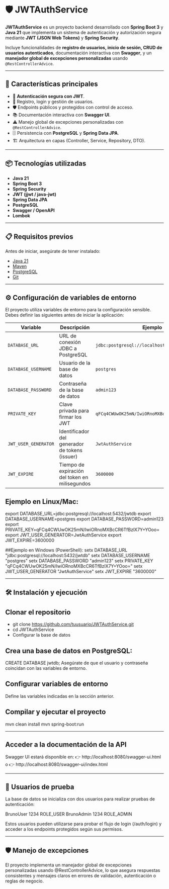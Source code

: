 # 🛡️ JWTAuthService

**JWTAuthService** es un proyecto backend desarrollado con **Spring Boot 3** y **Java 21** que implementa un sistema de autenticación y autorización segura mediante **JWT (JSON Web Tokens)** y **Spring Security**.  

Incluye funcionalidades de **registro de usuarios, inicio de sesión, CRUD de usuarios autenticados**, documentación interactiva con **Swagger**, y un **manejador global de excepciones personalizadas** usando `@RestControllerAdvice`.

---

## 🚀 Características principales

- 🔐 **Autenticación segura con JWT**.
- 👥 Registro, login y gestión de usuarios.
- 🛡️ Endpoints públicos y protegidos con control de acceso.
- 📚 Documentación interactiva con **Swagger UI**.
- ⚠️ Manejo global de excepciones personalizadas con `@RestControllerAdvice`.
- 🗄️ Persistencia con **PostgreSQL** y **Spring Data JPA**.
- 🏗️ Arquitectura en capas (Controller, Service, Repository, DTO).

---

## 📦 Tecnologías utilizadas

- **Java 21**
- **Spring Boot 3**
- **Spring Security**
- **JWT (jjwt / java-jwt)**
- **Spring Data JPA**
- **PostgreSQL**
- **Swagger / OpenAPI**
- **Lombok**

---

## 📋 Requisitos previos

Antes de iniciar, asegúrate de tener instalado:

- [Java 21](https://adoptium.net/)
- [Maven](https://maven.apache.org/)
- [PostgreSQL](https://www.postgresql.org/)
- [Git](https://git-scm.com/)

---

## ⚙️ Configuración de variables de entorno

El proyecto utiliza variables de entorno para la configuración sensible. Debes definir las siguientes antes de iniciar la aplicación:

| Variable             | Descripción                                           | Ejemplo                                   |
|----------------------|-------------------------------------------------------|-------------------------------------------|
| `DATABASE_URL`       | URL de conexión JDBC a PostgreSQL                     | `jdbc:postgresql://localhost:5432/jwtdb` |
| `DATABASE_USERNAME`  | Usuario de la base de datos                           | `postgres`                               |
| `DATABASE_PASSWORD`  | Contraseña de la base de datos                        | `admin123`                               |
| `PRIVATE_KEY`        | Clave privada para firmar los JWT                     | `qFCq4CWUwOK25mN/IwiORnoMXBcCR6TfBzlX7Y+YOoo=` |
| `JWT_USER_GENERATOR` | Identificador del generador de tokens (issuer)        | `JwtAuthService`                         |
| `JWT_EXPIRE`         | Tiempo de expiración del token en milisegundos        | `3600000`                                |


## Ejemplo en Linux/Mac:

export DATABASE_URL=jdbc:postgresql://localhost:5432/jwtdb
export DATABASE_USERNAME=postgres
export DATABASE_PASSWORD=admin123
export PRIVATE_KEY=qFCq4CWUwOK25mN/IwiORnoMXBcCR6TfBzlX7Y+YOoo=
export JWT_USER_GENERATOR=JwtAuthService
export JWT_EXPIRE=3600000

##Ejemplo en Windows (PowerShell):
setx DATABASE_URL "jdbc:postgresql://localhost:5432/jwtdb"
setx DATABASE_USERNAME "postgres"
setx DATABASE_PASSWORD "admin123"
setx PRIVATE_KEY "qFCq4CWUwOK25mN/IwiORnoMXBcCR6TfBzlX7Y+YOoo="
setx JWT_USER_GENERATOR "JwtAuthService"
setx JWT_EXPIRE "3600000"

---

## 🛠️ Instalación y ejecución

## Clonar el repositorio

- git clone https://github.com/tuusuario/JWTAuthService.git
- cd JWTAuthService
- Configurar la base de datos

## Crea una base de datos en PostgreSQL:

CREATE DATABASE jwtdb;
Asegúrate de que el usuario y contraseña coincidan con las variables de entorno.

## Configurar variables de entorno

Define las variables indicadas en la sección anterior.

## Compilar y ejecutar el proyecto

mvn clean install
mvn spring-boot:run

---

## Acceder a la documentación de la API

Swagger UI estará disponible en:
👉 http://localhost:8080/swagger-ui.html
o
👉 http://localhost:8080/swagger-ui/index.html

---

## 👥 Usuarios de prueba
La base de datos se inicializa con dos usuarios para realizar pruebas de autenticación:

BrunoUser	1234	ROLE_USER
BrunoAdmin	1234	ROLE_ADMIN

Estos usuarios pueden utilizarse para probar el flujo de login (/auth/login) y acceder a los endpoints protegidos según sus permisos.

---
## 🛡️ Manejo de excepciones
El proyecto implementa un manejador global de excepciones personalizadas usando @RestControllerAdvice, lo que asegura respuestas consistentes y mensajes claros en errores de validación, autenticación o reglas de negocio.

